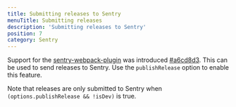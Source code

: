 ```yaml
---
title: Submitting releases to Sentry
menuTitle: Submitting releases
description: 'Submitting releases to Sentry'
position: 7
category: Sentry
---
```


Support for the [sentry-webpack-plugin](https://github.com/getsentry/sentry-webpack-plugin) was introduced [#a6cd8d3](https://github.com/nuxt-community/sentry-module/commit/a6cd8d3b983b4c6659e985736b19dc771fe7c9ea). This can be used to send releases to Sentry. Use the `publishRelease` option to enable this feature.

Note that releases are only submitted to Sentry when `(options.publishRelease && !isDev)` is true.